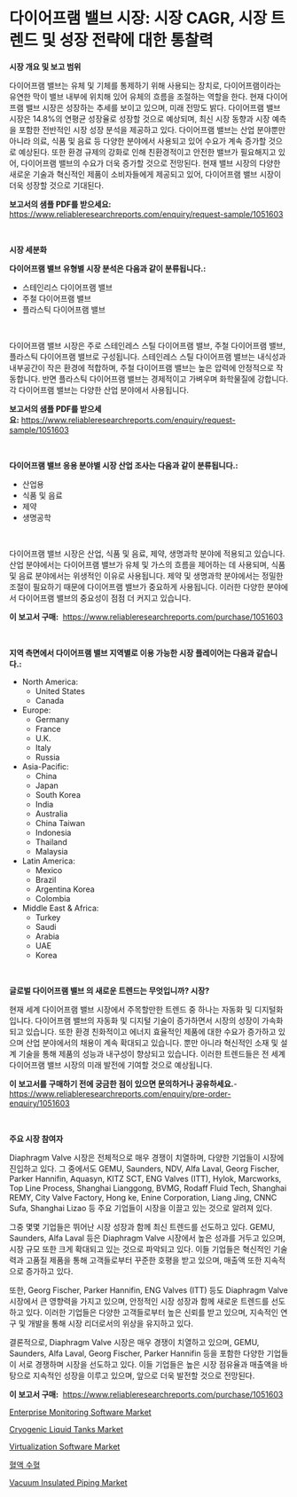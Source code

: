 <p><h1>다이어프램 밸브 시장: 시장 CAGR, 시장 트렌드 및 성장 전략에 대한 통찰력</h1></p><p><strong>시장 개요 및 보고 범위</strong></p>
<p><p>다이어프램 밸브는 유체 및 기체를 통제하기 위해 사용되는 장치로, 다이어프램이라는 유연한 막이 밸브 내부에 위치해 있어 유체의 흐름을 조절하는 역할을 한다. 현재 다이어프램 밸브 시장은 성장하는 추세를 보이고 있으며, 미래 전망도 밝다. 다이어프램 밸브 시장은 14.8%의 연평균 성장율로 성장할 것으로 예상되며, 최신 시장 동향과 시장 예측을 포함한 전반적인 시장 성장 분석을 제공하고 있다. 다이어프램 밸브는 산업 분야뿐만 아니라 의료, 식품 및 음료 등 다양한 분야에서 사용되고 있어 수요가 계속 증가할 것으로 예상된다. 또한 환경 규제의 강화로 인해 친환경적이고 안전한 밸브가 필요해지고 있어, 다이어프램 밸브의 수요가 더욱 증가할 것으로 전망된다. 현재 밸브 시장의 다양한 새로운 기술과 혁신적인 제품이 소비자들에게 제공되고 있어, 다이어프램 밸브 시장이 더욱 성장할 것으로 기대된다.</p></p>
<p><strong>보고서의 샘플 PDF를 받으세요:</strong> <a href="https://www.reliableresearchreports.com/enquiry/request-sample/1051603">https://www.reliableresearchreports.com/enquiry/request-sample/1051603</a></p>
<p>&nbsp;</p>
<p><strong>시장 세분화</strong></p>
<p><strong>다이어프램 밸브 유형별 시장 분석은 다음과 같이 분류됩니다.:</strong></p>
<p><ul><li>스테인리스 다이어프램 밸브</li><li>주철 다이어프램 밸브</li><li>플라스틱 다이어프램 밸브</li></ul></p>
<p>&nbsp;</p>
<p><p>다이어프램 밸브 시장은 주로 스테인레스 스틸 다이어프램 밸브, 주철 다이어프램 밸브, 플라스틱 다이어프램 밸브로 구성됩니다. 스테인레스 스틸 다이어프램 밸브는 내식성과 내부공간이 작은 환경에 적합하며, 주철 다이어프램 밸브는 높은 압력에 안정적으로 작동합니다. 반면 플라스틱 다이어프램 밸브는 경제적이고 가벼우며 화학물질에 강합니다. 각 다이어프램 밸브는 다양한 산업 분야에서 사용됩니다.</p></p>
<p><strong>보고서의 샘플 PDF를 받으세요:</strong>&nbsp;<a href="https://www.reliableresearchreports.com/enquiry/request-sample/1051603">https://www.reliableresearchreports.com/enquiry/request-sample/1051603</a></p>
<p>&nbsp;</p>
<p><strong> 다이어프램 밸브 응용 분야별 시장 산업 조사는 다음과 같이 분류됩니다.:</strong></p>
<p><ul><li>산업용</li><li>식품 및 음료</li><li>제약</li><li>생명공학</li></ul></p>
<p>&nbsp;</p>
<p><p>다이어프램 밸브 시장은 산업, 식품 및 음료, 제약, 생명과학 분야에 적용되고 있습니다. 산업 분야에서는 다이어프램 밸브가 유체 및 가스의 흐름을 제어하는 데 사용되며, 식품 및 음료 분야에서는 위생적인 이유로 사용됩니다. 제약 및 생명과학 분야에서는 정밀한 조절이 필요하기 때문에 다이어프램 밸브가 중요하게 사용됩니다. 이러한 다양한 분야에서 다이어프램 밸브의 중요성이 점점 더 커지고 있습니다.</p></p>
<p><strong>이 보고서 구매:</strong>&nbsp; <a href="https://www.reliableresearchreports.com/purchase/1051603">https://www.reliableresearchreports.com/purchase/1051603</a></p>
<p>&nbsp;</p>
<p><strong>지역 측면에서 다이어프램 밸브 지역별로 이용 가능한 시장 플레이어는 다음과 같습니다.:</strong></p>
<p><ul>
    <li>
        North America:
        <ul>
            <li>United States</li>
            <li>Canada</li>
        </ul>
    </li>
    <li>
        Europe:
        <ul>
            <li>Germany</li>
            <li>France</li>
            <li>U.K.</li>
            <li>Italy</li>
            <li>Russia</li>
        </ul>
    </li>
    <li>
        Asia-Pacific:
        <ul>
            <li>China</li>
            <li>Japan</li>
            <li>South Korea</li>
            <li>India</li>
            <li>Australia</li>
            <li>China Taiwan</li>
            <li>Indonesia</li>
            <li>Thailand</li>
            <li>Malaysia</li>
        </ul>
    </li>
    <li>
        Latin America:
        <ul>
            <li>Mexico</li>
            <li>Brazil</li>
            <li>Argentina Korea</li>
            <li>Colombia</li>
        </ul>
    </li>
    <li>
        Middle East & Africa:
        <ul>
            <li>Turkey</li>
            <li>Saudi</li>
            <li>Arabia</li>
            <li>UAE</li>
            <li>Korea</li>
        </ul>
    </li>
    </ul></p>
<p>&nbsp;</p>
<p><strong>글로벌 다이어프램 밸브 의 새로운 트렌드는 무엇입니까? 시장?</strong></p>
<p><p>현재 세계 다이어프램 밸브 시장에서 주목할만한 트렌드 중 하나는 자동화 및 디지털화입니다. 다이어프램 밸브의 자동화 및 디지털 기술이 증가하면서 시장의 성장이 가속화되고 있습니다. 또한 환경 친화적이고 에너지 효율적인 제품에 대한 수요가 증가하고 있으며 산업 분야에서의 채용이 계속 확대되고 있습니다. 뿐만 아니라 혁신적인 소재 및 설계 기술을 통해 제품의 성능과 내구성이 향상되고 있습니다. 이러한 트렌드들은 전 세계 다이어프램 밸브 시장의 미래 발전에 기여할 것으로 예상됩니다.</p></p>
<p><strong>이 보고서를 구매하기 전에 궁금한 점이 있으면 문의하거나 공유하세요.</strong>- <a href="https://www.reliableresearchreports.com/enquiry/pre-order-enquiry/1051603">https://www.reliableresearchreports.com/enquiry/pre-order-enquiry/1051603</a></p>
<p>&nbsp;</p>
<p><strong>주요 시장 참여자</strong></p>
<p><p>Diaphragm Valve 시장은 전체적으로 매우 경쟁이 치열하며, 다양한 기업들이 시장에 진입하고 있다. 그 중에서도 GEMU, Saunders, NDV, Alfa Laval, Georg Fischer, Parker Hannifin, Aquasyn, KITZ SCT, ENG Valves (ITT), Hylok, Marcworks, Top Line Process, Shanghai Lianggong, BVMG, Rodaff Fluid Tech, Shanghai REMY, City Valve Factory, Hong ke, Enine Corporation, Liang Jing, CNNC Sufa, Shanghai Lizao 등 주요 기업들이 시장을 이끌고 있는 것으로 알려져 있다.</p><p>그중 몇몇 기업들은 뛰어난 시장 성장과 함께 최신 트렌드를 선도하고 있다. GEMU, Saunders, Alfa Laval 등은 Diaphragm Valve 시장에서 높은 성과를 거두고 있으며, 시장 규모 또한 크게 확대되고 있는 것으로 파악되고 있다. 이들 기업들은 혁신적인 기술력과 고품질 제품을 통해 고객들로부터 꾸준한 호평을 받고 있으며, 매출액 또한 지속적으로 증가하고 있다.</p><p>또한, Georg Fischer, Parker Hannifin, ENG Valves (ITT) 등도 Diaphragm Valve 시장에서 큰 영향력을 가지고 있으며, 안정적인 시장 성장과 함께 새로운 트렌드를 선도하고 있다. 이러한 기업들은 다양한 고객들로부터 높은 신뢰를 받고 있으며, 지속적인 연구 및 개발을 통해 시장 리더로서의 위상을 유지하고 있다.</p><p>결론적으로, Diaphragm Valve 시장은 매우 경쟁이 치열하고 있으며, GEMU, Saunders, Alfa Laval, Georg Fischer, Parker Hannifin 등을 포함한 다양한 기업들이 서로 경쟁하며 시장을 선도하고 있다. 이들 기업들은 높은 시장 점유율과 매출액을 바탕으로 지속적인 성장을 이루고 있으며, 앞으로 더욱 발전할 것으로 전망된다.</p></p>
<p><strong>이 보고서 구매:</strong>&nbsp;&nbsp;<a href="https://www.reliableresearchreports.com/purchase/1051603">https://www.reliableresearchreports.com/purchase/1051603</a></p>
<p><p><a href="https://view.publitas.com/reportprime-1/enterprise-monitoring-software-market-provides-a-comprehensive-analysis-including-a-macro-overview-of-the-market-as-well-as-micro-details-such-as-market-size-and-competitive-landscape/">Enterprise Monitoring Software Market</a></p><p><a href="https://issuu.com/reportprime-2/docs/cryogenic-liquid-tanks-market-size-2030.pptx">Cryogenic Liquid Tanks Market</a></p><p><a href="https://view.publitas.com/reportprime-1/virtualization-software-market-insights-market-players-and-forecast-till-2030/">Virtualization Software Market</a></p><p><a href="https://github.com/vs019sa3m8x/Market-Research-Report-List-1/blob/main/2833234189643.md">혈액 수혈</a></p><p><a href="https://issuu.com/reportprime-2/docs/vacuum-insulated-piping-market-size-2030.pptx">Vacuum Insulated Piping Market</a></p></p>
